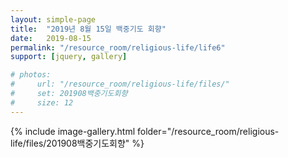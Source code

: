 ```yaml
---
layout: simple-page
title:  "2019년 8월 15일 백중기도 회향"
date:   2019-08-15
permalink: "/resource_room/religious-life/life6"
support: [jquery, gallery]

# photos:
#     url: "/resource_room/religious-life/files/"
#     set: 201908백중기도회향
#     size: 12
---
```


{% include image-gallery.html folder="/resource_room/religious-life/files/201908백중기도회향" %}
